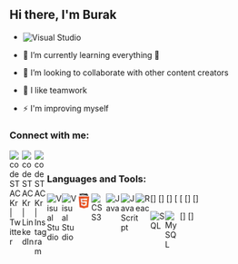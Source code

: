 
## Hi there, I'm Burak  
- <img align="center" alt="Visual Studio " width="1000px" src="https://cdn.webtekno.com/media/cache/content_detail_v2/article/23831/turkiye-deki-yazilim-sektorunu-buyutmek-icin-devletten-onemli-adim-1483725143.jpg" />  

- 🌱 I’m currently learning everything 🤣
- 👯 I’m looking to collaborate with other content creators
- 🥅 I like teamwork
- ⚡ I'm improving myself


### Connect with me:

[<img align="left" alt="codeSTACKr | Twitter" width="22px" src="https://cdn.jsdelivr.net/npm/simple-icons@v3/icons/twitter.svg" />][twitter]
[<img align="left" alt="codeSTACKr | LinkedIn" width="22px" src="https://cdn.jsdelivr.net/npm/simple-icons@v3/icons/linkedin.svg" />][linkedin]
[<img align="left" alt="codeSTACKr | Instagram" width="22px" src="https://cdn.jsdelivr.net/npm/simple-icons@v3/icons/instagram.svg" />][instagram]

<br />

### Languages and Tools:


[<img align="left" alt="Visual Studio " width="26px" src="https://image.flaticon.com/icons/png/512/74/74906.png" />]
[<img align="left" alt="Visual Studio " width="26px" src="https://image.flaticon.com/icons/png/512/906/906324.png" />]
[<img align="left" alt="HTML5" width="26px" src="https://raw.githubusercontent.com/github/explore/80688e429a7d4ef2fca1e82350fe8e3517d3494d/topics/html/html.png" />]
[<img align="left" alt="CSS3" width="26px" src="https://image.flaticon.com/icons/png/512/732/732190.png" />
[<img align="left" alt="Java" width="26px" src="https://image.flaticon.com/icons/png/512/226/226777.png" />
[<img align="left" alt="JavaScript" width="26px" src="https://image.flaticon.com/icons/png/512/29/29105.png" />]
[<img align="left" alt="React" width="26px" src="https://image.flaticon.com/icons/png/512/1126/1126012.png" />]

[<img align="left" alt="SQL" width="26px" src="https://image.flaticon.com/icons/png/512/2772/2772128.png" />]
[<img align="left" alt="MySQL" width="26px" src="https://image.flaticon.com/icons/png/512/1199/1199128.png" />]
<br />
<br />

[twitter]: https://twitter.com/Burakiipekci
[instagram]: https://instagram.com/Burakiipekci
[linkedin]: https://linkedin.com/in/Burakiipekci
